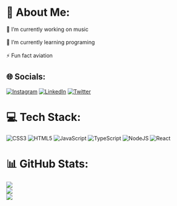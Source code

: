 # 💫 About Me:
🔭 I’m currently working on music<br><br>🌱 I’m currently learning programing<br><br>⚡ Fun fact aviation


## 🌐 Socials:
[![Instagram](https://img.shields.io/badge/Instagram-%23E4405F.svg?logo=Instagram&logoColor=white)](https://instagram.com/guilhermemartinspolo) [![LinkedIn](https://img.shields.io/badge/LinkedIn-%230077B5.svg?logo=linkedin&logoColor=white)](https://linkedin.com/in/guilherme-polo-4a6a42234/) [![Twitter](https://img.shields.io/badge/Twitter-%231DA1F2.svg?logo=Twitter&logoColor=white)](https://twitter.com/guipolo09) 

# 💻 Tech Stack:
![CSS3](https://img.shields.io/badge/css3-%231572B6.svg?style=for-the-badge&logo=css3&logoColor=white) ![HTML5](https://img.shields.io/badge/html5-%23E34F26.svg?style=for-the-badge&logo=html5&logoColor=white) ![JavaScript](https://img.shields.io/badge/javascript-%23323330.svg?style=for-the-badge&logo=javascript&logoColor=%23F7DF1E) ![TypeScript](https://img.shields.io/badge/typescript-%23007ACC.svg?style=for-the-badge&logo=typescript&logoColor=white) ![NodeJS](https://img.shields.io/badge/node.js-6DA55F?style=for-the-badge&logo=node.js&logoColor=white) ![React](https://img.shields.io/badge/react-%2320232a.svg?style=for-the-badge&logo=react&logoColor=%2361DAFB)
# 📊 GitHub Stats:
![](https://github-readme-stats.vercel.app/api?username=guipolo09&theme=dark&hide_border=false&include_all_commits=false&count_private=false)<br/>
![](https://github-readme-streak-stats.herokuapp.com/?user=guipolo09&theme=dark&hide_border=false)<br/>
![](https://github-readme-stats.vercel.app/api/top-langs/?username=guipolo09&theme=dark&hide_border=false&include_all_commits=false&count_private=false&layout=compact)
